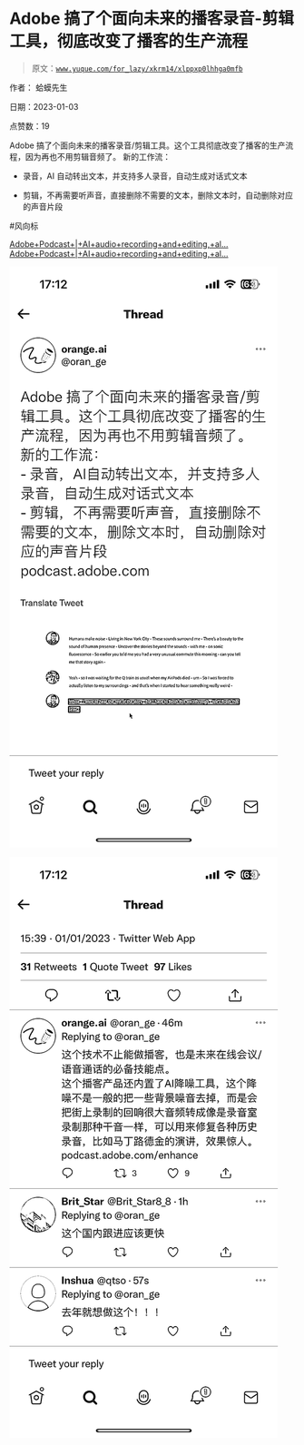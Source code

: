 # Adobe 搞了个面向未来的播客录音-剪辑工具，彻底改变了播客的生产流程

> 原文：[`www.yuque.com/for_lazy/xkrm14/xlppxp0lhhga0mfb`](https://www.yuque.com/for_lazy/xkrm14/xlppxp0lhhga0mfb)

作者： 蛤蟆先生 

日期：2023-01-03 

点赞数：19 

Adobe 搞了个面向未来的播客录音/剪辑工具。这个工具彻底改变了播客的生产流程，因为再也不用剪辑音频了。 新的工作流： 

+   录音，AI 自动转出文本，并支持多人录音，自动生成对话式文本

+   剪辑，不再需要听声音，直接删除不需要的文本，删除文本时，自动删除对应的声音片段 

#风向标 

[Adobe+Podcast+|+AI+audio+recording+and+editing,+al...](https://podcast.adobe.com/) [Adobe+Podcast+|+AI+audio+recording+and+editing,+al...](https://podcast.adobe.com/) 

![](img/6d242b78d2c7cbbe48c240c4a5792226.png) 

![](img/07da78ffa2a1cc1f13470ec945840071.png) 

